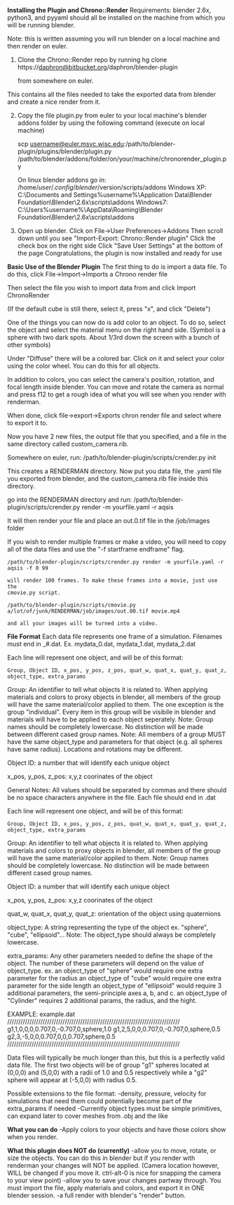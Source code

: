 **Installing the Plugin and Chrono::Render**
Requirements: blender 2.6x, python3, and pyyaml should all be installed on 
    the machine from which you will be running blender.

Note: this is written assuming you will run blender on a local machine
and then render on euler.

1. Clone the Chrono::Render repo by running 
    hg clone https://daphron@bitbucket.org/daphron/blender-plugin 

    from somewhere on euler.

This contains all the files needed to take the exported data from blender 
and create a nice render from it.

2. Copy the file plugin.py from euler to your local machine's blender
    addons folder by using the following command (execute on local machine)

    scp username@euler.msvc.wisc.edu:/path/to/blender-plugin/plugins/blender/plugin.py
    /path/to/blender/addons/folder/on/your/machine/chronorender_plugin.py

    On linux blender addons go in:
    /home/$user/.config/blender/$version/scripts/addons
    Windows XP:
    C:\Documents and Settings\%username%\Application Data\Blender Foundation\Blender\2.6x\scripts\addons
    Windows7:
    C:\Users\%username%\AppData\Roaming\Blender Foundation\Blender\2.6x\scripts\addons

3. Open up blender.
    Click on File->User Preferences->Addons 
    Then scroll down until you see "Import-Export: Chrono::Render plugin"
    Click the check box on the right side
    Click "Save User Settings" at the bottom of the page
    Congratulations, the plugin is now installed and ready for use

**Basic Use of the Blender Plugin**
The first thing to do is import a data file. To do this, click 
File->Import->Imports a Chrono render file

Then select the file you wish to import data from and click Import ChronoRender

(If the default cube is still there, select it, press "x", and click "Delete")

One of the things you can now do is add color to an object. To do so, select 
    the object and select the material menu on the right hand side. (Symbol is
    a sphere with two dark spots. About 1/3rd down the screen with a bunch of
    other symbols)

Under "Diffuse" there will be a colored bar. Click on it and select your color
    using the color wheel. You can do this for all objects.

In addition to colors, you can select the camera's position, rotation, and focal length
    inside blender. You can move and rotate the camera as normal and press f12
    to get a rough idea of what you will see when you render with renderman.
    
When done, click file->export->Exports chron render file and select where to
    export it to. 

Now you have 2 new files, the output file that you specified, and a file in
    the same directory called custom_camera.rib. 

Somewhere on euler, run:
    /path/to/blender-plugin/scripts/crender.py init

This creates a RENDERMAN directory. Now put you data file, the .yaml file you 
exported from blender, and the custom_camera.rib file inside this directory.

go into the RENDERMAN directory and run:
    /path/to/blender-plugin/scripts/crender.py render -m yourfile.yaml -r aqsis

It will then render your file and place an out.0.tif file in the /job/images folder

If you wish to render multiple frames or make a video, you will need to copy 
    all of the data files and use the "-f startframe endframe" flag.

    /path/to/blender-plugin/scripts/crender.py render -m yourfile.yaml -r aqsis -f 0 99

    will render 100 frames. To make these frames into a movie, just use the 
    cmovie.py script.

    /path/to/blender-plugin/scripts/cmovie.py a/lot/of/junk/RENDERMAN/job/images/out.00.tif movie.mp4

    and all your images will be turned into a video.


**File Format**
Each data file represents one frame of a simulation. Filenames must end in
    _#.dat.
    Ex. mydata_0.dat, mydata_1.dat, mydata_2.dat

Each line will represent one object, and will be of this format:

    Group, Object ID, x_pos, y_pos, z_pos, quat_w, quat_x, quat_y, quat_z,
    object_type, extra_params

Group: An identifier to tell what objects it is related to. When 
applying materials and colors to proxy objects in blender, all members 
of the group will have the same material/color applied to them. The one
exception is the group "individual". Every item in this group will be
visibile in blender and materials will have to be applied to each object
seperately.
    Note: Group names should be completely lowercase. No distinction will
        be made between different cased group names.
    Note: All members of a group MUST have the same object_type and parameters
        for that object (e.g. all spheres have same radius). Locations and 
        rotations may be different.

Object ID: a number that will identify each unique object

x_pos, y_pos, z_pos: x,y,z coorinates of the object


General Notes:
    All values should be separated by commas and there should be no 
    space characters anywhere in the file. Each file should end in .dat 

Each line will represent one object, and will be of this format:

    Group, Object ID, x_pos, y_pos, z_pos, quat_w, quat_x, quat_y, quat_z,
    object_type, extra_params

Group: An identifier to tell what objects it is related to. When 
applying materials and colors to proxy objects in blender, all members 
of the group will have the same material/color applied to them.
    Note: Group names should be completely lowercase. No distinction will
        be made between different cased group names.

Object ID: a number that will identify each unique object

x_pos, y_pos, z_pos: x,y,z coorinates of the object

quat_w, quat_x, quat_y, quat_z: orientation of the object using quaternions

object_type: A string representing the type of the object
    ex. "sphere", "cube", "ellipsoid"...
    Note: The object_type should always be completely lowercase.

extra_params: Any other parameters needed to define the shape of the 
	object. The number of these parameters will depend on the value of 
	object_type.
    ex. an object_type of "sphere" would require one extra parameter for 
			the radius
        an object_type of "cube" would require one extra parameter for 
			the side length
        an object_type of "ellipsoid" would require 3 additional 
			parameters, the semi-principle axes a, b, and c.
        an object_type of "Cylinder" requires 2 additional params, 
			the radius, and the hight.

EXAMPLE: example.dat
//////////////////////////////////////////////////////////////////////////////
g1,1,0,0,0,0.707,0,-0.707,0,sphere,1.0
g1,2,5,0,0,0.707,0,-0.707,0,sphere,0.5
g2,3,-5,0,0,0.707,0,0,0.707,sphere,0.5
//////////////////////////////////////////////////////////////////////////////

Data files will typically be much longer than this, but this is a perfectly 
valid data file. The first two objects will be of group "g1" spheres located 
at (0,0,0) and (5,0,0) with a radii of 1.0 and 0.5 respectively while a "g2" 
sphere will appear at (-5,0,0) with radius 0.5.   

Possible extensions to the file format:
-density, pressure, velocity for simulations that need them could 
	potentially become part of the extra_params if needed
-Currently object types must be simple primitives, can expand later to 
	cover meshes from .obj and the like

**What you can do**
-Apply colors to your objects and have those colors show when you render.

**What this plugin does NOT do (currently)**
-allow you to move, rotate, or size the objects. You can do this in blender but if
    you render with renderman your changes will NOT be applied. (Camera 
    location however, WILL be changed if you move it. ctrl-alt-0 is nice for 
    snapping the camera to your view point)
-allow you to save your changes partway through. You must import the file,
    apply materials and colors, and export it in ONE blender session.
-a full render with blender's "render" button.
